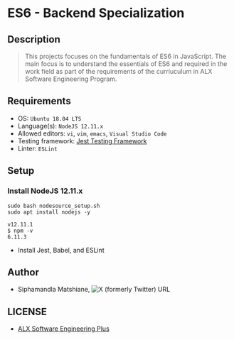 # ES6 - Backend Specialization

## Description
> This projects focuses on the fundamentals of ES6 in JavaScript. The main focus is to understand the essentials of ES6 and required in the work field as part of the requirements of the curriuculum in ALX Software Engineering Program.

## Requirements
- OS: `Ubuntu 18.04 LTS`
- Language(s): `NodeJS 12.11.x`
- Allowed editors: `vi`, `vim`, `emacs`, `Visual Studio Code`
- Testing framework: [Jest Testing Framework](https://intranet.alxswe.com/rltoken/ECZpKsJ3fm1qRA7lDyhd_Q)
- Linter: `ESLint`

## Setup

### Install NodeJS 12.11.x
```curl -sL https://deb.nodesource.com/setup_12.x -o nodesource_setup.sh
sudo bash nodesource_setup.sh
sudo apt install nodejs -y
```

```$ nodejs -v
v12.11.1
$ npm -v
6.11.3
```

- Install Jest, Babel, and ESLint

## Author
- Siphamandla Matshiane, ![X (formerly Twitter) URL](https://img.shields.io/twitter/url?url=https%3A%2F%2Fx.com%2FSiphamandl76892)

## LICENSE
- [ALX Software Engineering Plus](https://tech.alxafrica.com/software-engineering-plus-programme-johannesburg)
